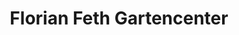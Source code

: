 ---
title: "Florian Feth Gartencenter"
url: /nauheim/florian-feth-gartencenter/
shop: Garten-Center
---